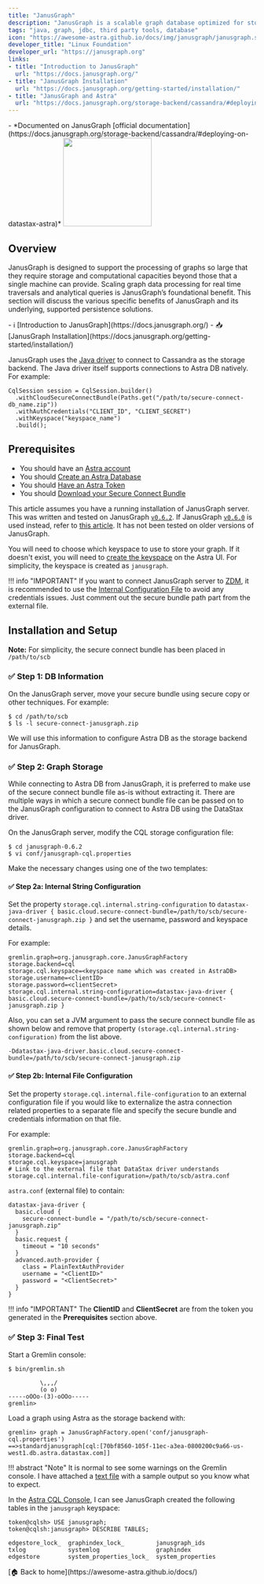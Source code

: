 ```yaml
---
title: "JanusGraph"
description: "JanusGraph is a scalable graph database optimized for storing and querying graphs containing hundreds of billions of vertices and edges distributed across a multi-machine cluster."
tags: "java, graph, jdbc, third party tools, database"
icon: "https://awesome-astra.github.io/docs/img/janusgraph/janusgraph.svg"
developer_title: "Linux Foundation"
developer_url: "https://janusgraph.org"
links:
- title: "Introduction to JanusGraph"
  url: "https://docs.janusgraph.org/"
- title: "JanusGraph Installation"
  url: "https://docs.janusgraph.org/getting-started/installation/"
- title: "JanusGraph and Astra"
  url: "https://docs.janusgraph.org/storage-backend/cassandra/#deploying-on-datastax-astra"
---
```


<div class="nosurface" markdown="1">
- *Documented on JanusGraph [official documentation](https://docs.janusgraph.org/storage-backend/cassandra/#deploying-on-datastax-astra)*

<img src="https://awesome-astra.github.io/docs/img/janusgraph/janusgraph.png" height="180px" />
</div>

## Overview

JanusGraph is designed to support the processing of graphs so large that they require storage and computational capacities beyond those that a single machine can provide. Scaling graph data processing for real time traversals and analytical queries is JanusGraph’s foundational benefit. This section will discuss the various specific benefits of JanusGraph and its underlying, supported persistence solutions.

<div class="nosurface" markdown="1">
- ℹ️ [Introduction to JanusGraph](https://docs.janusgraph.org/)
- 📥 [JanusGraph Installation](https://docs.janusgraph.org/getting-started/installation/)
</div>

JanusGraph uses the [Java driver](https://docs.janusgraph.org/changelog/#datastax-cassandra-driver-upgrade-from-390-to-4130) to connect to Cassandra as the storage backend. The Java driver itself supports connections to Astra DB natively. For example:
```
CqlSession session = CqlSession.builder()
  .withCloudSecureConnectBundle(Paths.get("/path/to/secure-connect-db_name.zip"))
  .withAuthCredentials("CLIENT_ID", "CLIENT_SECRET")
  .withKeyspace("keyspace_name")
  .build();
```

## Prerequisites
<ul class="prerequisites">
    <li class="nosurface">You should have an <a href="https://astra.dev/3B7HcYo">Astra account</a></li>
    <li class="nosurface">You should <a href="https://awesome-astra.github.io/docs/pages/astra/create-instance/">Create an Astra Database</a></li>
    <li class="nosurface">You should <a href="https://awesome-astra.github.io/docs/pages/astra/create-token/">Have an Astra Token</a></li>
    <li class="nosurface">You should <a href="https://awesome-astra.github.io/docs/pages/astra/download-scb/">Download your Secure Connect Bundle</a></li>
</ul>

This article assumes you have a running installation of JanusGraph server. This was written and tested on JanusGraph [`v0.6.2`](https://docs.janusgraph.org/changelog/#version-062-release-date-may-31-2022). If JanusGraph [`v0.6.0`](https://docs.janusgraph.org/changelog/#version-060-release-date-september-3-2021) is used instead, refer to [this article](https://community.datastax.com/articles/12264/how-to-connect-to-astra-db-from-janusgraph.html). It has not been tested on older versions of JanusGraph. 

You will need to choose which keyspace to use to store your graph. If it doesn't exist, you will need to [create the keyspace](https://docs.datastax.com/en/astra/docs/managing-keyspaces.html) on the Astra UI. For simplicity, the keyspace is created as `janusgraph`.

!!! info "IMPORTANT"
    If you want to connect JanusGraph server to [ZDM](https://docs.datastax.com/en/astra-serverless/docs/migrate/introduction.html), it is recommended to use the [Internal Configuration File](http://localhost:8000/pages/tools/databases/janusgraph/?h=janus#step-2b-internal-file-configuration) to avoid any credentials issues. Just comment out the secure bundle path part from the external file.

## Installation and Setup
**Note:** For simplicity, the secure connect bundle has been placed in `/path/to/scb`

### <span class="nosurface">✅ Step 1:</span> DB Information

On the JanusGraph server, move your secure bundle using secure copy or other techniques. For example:
```
$ cd /path/to/scb
$ ls -l secure-connect-janusgraph.zip
```

We will use this information to configure Astra DB as the storage backend for JanusGraph.

### <span class="nosurface">✅ Step 2:</span> Graph Storage

While connecting to Astra DB from JanusGraph, it is preferred to make use of the secure connect bundle file
as-is without extracting it. There are multiple ways in which a secure connect bundle file can be passed on to
the JanusGraph configuration to connect to Astra DB using the DataStax driver.

On the JanusGraph server, modify the CQL storage configuration file:
```
$ cd janusgraph-0.6.2
$ vi conf/janusgraph-cql.properties
```
Make the necessary changes using one of the two templates:

#### <span class="nosurface">✅ Step 2a:</span> Internal String Configuration

Set the property `storage.cql.internal.string-configuration` to `datastax-java-driver { basic.cloud.secure-connect-bundle=/path/to/scb/secure-connect-janusgraph.zip }`
and set the username, password and keyspace details.

For example:
```properties
gremlin.graph=org.janusgraph.core.JanusGraphFactory
storage.backend=cql
storage.cql.keyspace=<keyspace name which was created in AstraDB>
storage.username=<clientID>
storage.password=<clientSecret>
storage.cql.internal.string-configuration=datastax-java-driver { basic.cloud.secure-connect-bundle=/path/to/scb/secure-connect-janusgraph.zip }
```

Also, you can set a JVM argument to pass the secure connect bundle file as shown below and remove that property
`(storage.cql.internal.string-configuration)` from the list above.

```
-Ddatastax-java-driver.basic.cloud.secure-connect-bundle=/path/to/scb/secure-connect-janusgraph.zip
```

#### <span class="nosurface">✅ Step 2b:</span> Internal File Configuration

Set the property `storage.cql.internal.file-configuration` to an external configuration file if you would like to
externalize the astra connection related properties to a separate file and specify the secure bundle and credentials information on that file.

For example:
```properties
gremlin.graph=org.janusgraph.core.JanusGraphFactory
storage.backend=cql
storage.cql.keyspace=janusgraph
# Link to the external file that DataStax driver understands
storage.cql.internal.file-configuration=/path/to/scb/astra.conf
```

`astra.conf` (external file) to contain:
```
datastax-java-driver {
  basic.cloud {
    secure-connect-bundle = "/path/to/scb/secure-connect-janusgraph.zip"
  }
  basic.request {
    timeout = "10 seconds"
  }
  advanced.auth-provider {
    class = PlainTextAuthProvider
    username = "<ClientID>"
    password = "<ClientSecret>"
  }
}
```

!!! info "IMPORTANT"
    The **ClientID** and **ClientSecret** are from the token you generated in the **Prerequisites** section above.


### <span class="nosurface">✅ Step 3:</span> Final Test
Start a Gremlin console:
```
$ bin/gremlin.sh
 
         \,,,/
         (o o)
-----oOOo-(3)-oOOo-----
gremlin>
```
Load a graph using Astra as the storage backend with:
```
gremlin> graph = JanusGraphFactory.open('conf/janusgraph-cql.properties')
==>standardjanusgraph[cql:[70bf8560-105f-11ec-a3ea-0800200c9a66-us-west1.db.astra.datastax.com]]
```

!!! abstract "Note"
    It is normal to see some warnings on the Gremlin console. I have attached a <a href="https://awesome-astra.github.io/docs/img/janusgraph/gremlin-console-output.txt">text file</a> with a sample output so you know what to expect.

In the [Astra CQL Console](https://docs.datastax.com/en/astra/docs/connecting-to-astra-databases-using-cqlsh.html), I can see JanusGraph created the following tables in the `janusgraph` keyspace:
```
token@cqlsh> USE janusgraph;
token@cqlsh:janusgraph> DESCRIBE TABLES;
 
edgestore_lock_  graphindex_lock_         janusgraph_ids   
txlog            systemlog                graphindex       
edgestore        system_properties_lock_  system_properties
```

<div class="nosurface" markdown="1">
[🏠 Back to home](https://awesome-astra.github.io/docs/) 
</div>
